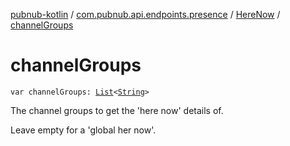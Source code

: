 [pubnub-kotlin](../../index.md) / [com.pubnub.api.endpoints.presence](../index.md) / [HereNow](index.md) / [channelGroups](./channel-groups.md)

# channelGroups

`var channelGroups: `[`List`](https://kotlinlang.org/api/latest/jvm/stdlib/kotlin.collections/-list/index.html)`<`[`String`](https://kotlinlang.org/api/latest/jvm/stdlib/kotlin/-string/index.html)`>`

The channel groups to get the 'here now' details of.

Leave empty for a 'global her now'.

